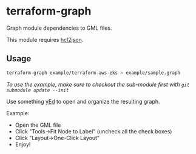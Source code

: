 # terraform-graph

Graph module dependencies to GML files.

This module requires [hcl2json](https://github.com/abiosoft/hcl2json).

## Usage

```bash
terraform-graph example/terraform-aws-eks > example/sample.graph
```

_To use the example, make sure to checkout the sub-module first with `git submodule update --init`_

Use something [yEd](https://www.yworks.com/products/yed) to open and organize the resulting graph.

Example:

* Open the GML file
* Click "Tools->Fit Node to Label" (uncheck all the check boxes)
* Click "Layout->One-Click Layout"
* Enjoy!
